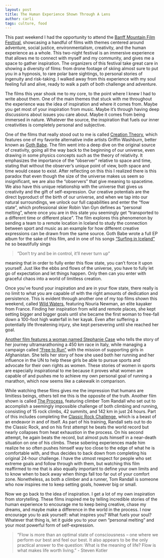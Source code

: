 ```yaml
---
layout: post
title: The Human Experience Shown Through A Lens
author: carli
tags: culture, food
---
```


This past weekend I had the opportunity to attend the [Banff Mountain Film Festival](https://www.banffcentre.ca/banffmountainfestival/tour), showcasing a handful of films with themes centered around adventure, social justice, environmentalism, creativity, and the human experience as a whole. This two-night festival is an immersive experience that allows me to connect with myself and my community, and gives me a space to gather inspiration. The organizers of this festival take great care in showing a diversity of films: from drone footage of skiing almost sure to put you in a hypnosis, to rare polar bare sightings, to personal stories of ingenuity and risk-taking. I walked away from this experience with my soul feeling full and alive, ready to walk a path of both challenge and adventure.

The films this year shook me to my core, to the point where I knew I had to write about them. One of the main themes that stuck with me throughout the experience was the idea of inspiration and where it comes from. Maybe you get most of your inspiration from music. Maybe it’s through having deep discussions about issues you care about. Maybe it comes from being immersed in nature. Whatever the source, the inspiration that fuels our inner creativities is completely personal and subjective. 

One of the films that really stood out to me is called [Creation Theory](https://www.youtube.com/watch?v=HIhhSQzuqMk), which features one of my favorite alternative indie artists Griffin Washburn, better known as [Goth Babe](https://www.gothbabemusic.com/). The film went into a deep dive on the original source of creativity, going all the way back to the beginning of our universe, even drawing in some physics concepts such as the theory of relativity. It emphasizes the importance of the “observer” relative to space and time, stating that without the observer’s unique point of view, both space and time would cease to exist. After reflecting on this this I realized there is this paradox that even though the size of the universe makes us seem so insignificant, we are also the “observers” that give meaning to spacetime. We also have this unique relationship with the universe that gives us creativity and the gift of self-expression. Our creative potentials are the direct byproduct of the birth of our universe, and when we tap into our natural surroundings, we unlock our full capabilities and enter the “flow state”, which professional skier Robin Van Gyn defines as “personal melting”, where once you are in this state you seemingly get “transported to a different time or different place”. The film explores this phenomenon by sending a team to a remote location in Iceland to study the connection between sport and music as an example for how different creative expressions can be drawn from the same source. Goth Babe wrote a full EP album for the sake of this film, and in one of his songs [“Surfing in Iceland”](https://www.youtube.com/watch?v=ivJJQsFJiMw) he so beautifully sings 

>”Don’t try and be in control, it’ll never turn up”

meaning that in order to fully enter this flow state, you can’t force it upon yourself. Just like the ebbs and flows of the universe, you have to fully let go of expectation and let things happen. Only then can you enter with graceful chaos into a world of limitless creation.

Once you’ve found your inspiration and are in your flow state, there really is no limit to what you are capable of with the right amounts of dedication and persistence. This is evident through another one of my top films shown this weekend, called [Wild Waters](https://www.redbull.com/se-en/films/wild-waters), featuring Nouria Newman, an elite kayaker from France. Finding her inspiration from wild and remote places, she kept setting bigger and bigger goals until she became the first woman to free-fall down a 100-foot high waterfall in her kayak. Even after suffering a potentially life threatening injury, she kept persevering until she reached her goal. 

[Another film features a woman named Stephanie Case](https://www.youtube.com/watch?v=94LezdhOB10) who tells the story of her journey ultramarathoning a 450 km race in Italy, while managing a campaign called [“Free to Run”](https://freetorun.org/) with the mission of supporting girls in Afghanistan. She tells her story of how she used both her running and her influence in the UN to help these girls be able to pursue sports and advocate for their own rights as women. These stories of women in sports are especially inspirational to me because it proves what women are capable of and pushes me to achieve my own personal goal of running a marathon, which now seems like a cakewalk in comparison.

While watching these films gives me the impression that humans are limitless beings, others tell me this is the opposite of the truth. Another film shown is called [The Process](https://vimff.org/film/the-process/), featuring climber Tom Randall who set out to accomplish a seemingly impossible challenge of both climbing and running, consisting of 15 rock climbs, 42 summits, and 142 km in just 24 hours. Part of this includes completing the [Classic Rock Challenge](https://www.chrisensoll.com/classic-rock-challenge-1), which is a beast of an endeavor in and of itself. As part of his training, Randall sets out to do the Classic Rock, and on his first attempt he beats the world record but nearly collapses from heat exhaustion in the process. On his second attempt, he again beats the record, but almost puts himself in a near-death situation on one of his climbs. These sobering experiences made him realize he so often pushes himself way too close to the edge of what he is comfortable with, and thus decides to back down from completing his original 24-hour challenge. I have the utmost respect for people who set extreme goals and follow through with them, but watching this film reaffirmed to me that is also equally important to define your own limits and to know when to back away when things fall too far out of your comfort zone. Nonetheless, as both a climber and a runner, Tom Randall is someone who now inspires me to keep setting goals, however big or small.

Now we go back to the idea of inspiration. I get a lot of my own inspiration from storytelling. These films inspired me by telling incredible stories of the human experience to encourage me to keep being creative, chase my dreams, and maybe make a difference in the world in the process. I now encourage you to ask yourself: what inspires you? What fuels your soul? Whatever that thing is, let it guide you to your own “personal melting” and your most powerful form of self-expression.

>”Flow is more than an optimal state of consciousness – one where we perform our best and feel our best. It also appears to be the only practical answer to the question: What is the meaning of life? Flow is what makes life worth living.” - Steven Kotler
